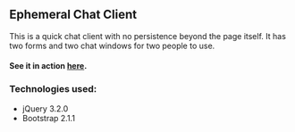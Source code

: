 ## Ephemeral Chat Client

This is a quick chat client with no persistence beyond the page itself. It has two forms and two chat windows for two people to use. 

#### See it in action [here](http://zack.io/chat).

### Technologies used:
* jQuery 3.2.0
* Bootstrap 2.1.1